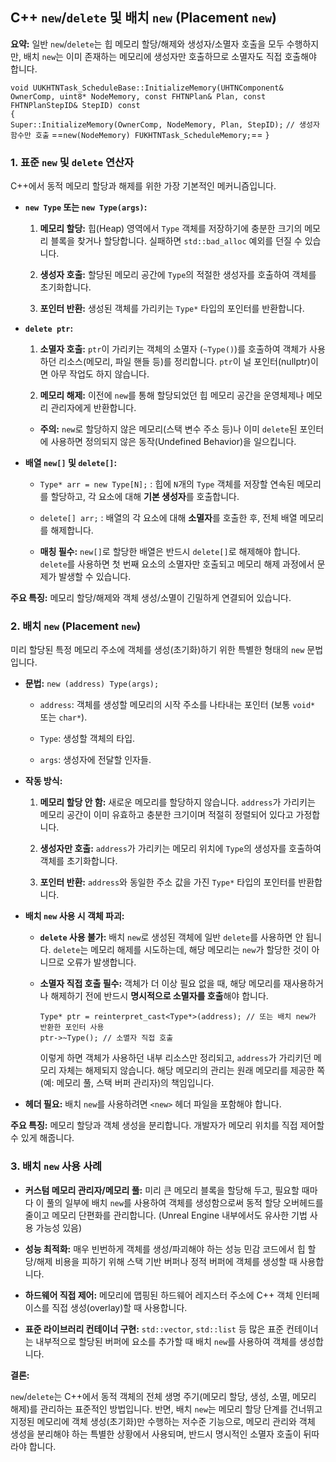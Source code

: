 ## C++ `new`/`delete` 및 배치 `new` (Placement `new`)

**요약:** 일반 `new`/`delete`는 힙 메모리 할당/해제와 생성자/소멸자 호출을 모두 수행하지만, 배치 `new`는 이미 존재하는 메모리에 생성자만 호출하므로 소멸자도 직접 호출해야 합니다.

`void UUKHTNTask_ScheduleBase::InitializeMemory(UHTNComponent& OwnerComp, uint8* NodeMemory, const FHTNPlan& Plan, const FHTNPlanStepID& StepID) const`  
`{`  
    `Super::InitializeMemory(OwnerComp, NodeMemory, Plan, StepID);`
	`// 생성자 함수만 호출`
    ==`new(NodeMemory) FUKHTNTask_ScheduleMemory;`== 
`}`

### 1. 표준 `new` 및 `delete` 연산자

C++에서 동적 메모리 할당과 해제를 위한 가장 기본적인 메커니즘입니다.

- **`new Type` 또는 `new Type(args)`:**
    
    1. **메모리 할당:** 힙(Heap) 영역에서 `Type` 객체를 저장하기에 충분한 크기의 메모리 블록을 찾거나 할당합니다. 실패하면 `std::bad_alloc` 예외를 던질 수 있습니다.
        
    2. **생성자 호출:** 할당된 메모리 공간에 `Type`의 적절한 생성자를 호출하여 객체를 초기화합니다.
        
    3. **포인터 반환:** 생성된 객체를 가리키는 `Type*` 타입의 포인터를 반환합니다.
        
- **`delete ptr`:**
    
    1. **소멸자 호출:** `ptr`이 가리키는 객체의 소멸자 (`~Type()`)를 호출하여 객체가 사용하던 리소스(메모리, 파일 핸들 등)를 정리합니다. `ptr`이 널 포인터(nullptr)이면 아무 작업도 하지 않습니다.
        
    2. **메모리 해제:** 이전에 `new`를 통해 할당되었던 힙 메모리 공간을 운영체제나 메모리 관리자에게 반환합니다.
        
    
    - **주의:** `new`로 할당하지 않은 메모리(스택 변수 주소 등)나 이미 `delete`된 포인터에 사용하면 정의되지 않은 동작(Undefined Behavior)을 일으킵니다.
        
- **배열 `new[]` 및 `delete[]`:**
    
    - `Type* arr = new Type[N];` : 힙에 `N`개의 `Type` 객체를 저장할 연속된 메모리를 할당하고, 각 요소에 대해 **기본 생성자**를 호출합니다.
        
    - `delete[] arr;` : 배열의 각 요소에 대해 **소멸자**를 호출한 후, 전체 배열 메모리를 해제합니다.
        
    - **매칭 필수:** `new[]`로 할당한 배열은 반드시 `delete[]`로 해제해야 합니다. `delete`를 사용하면 첫 번째 요소의 소멸자만 호출되고 메모리 해제 과정에서 문제가 발생할 수 있습니다.
        

**주요 특징:** 메모리 할당/해제와 객체 생성/소멸이 긴밀하게 연결되어 있습니다.

### 2. 배치 `new` (Placement `new`)

미리 할당된 특정 메모리 주소에 객체를 생성(초기화)하기 위한 특별한 형태의 `new` 문법입니다.

- **문법:** `new (address) Type(args);`
    
    - `address`: 객체를 생성할 메모리의 시작 주소를 나타내는 포인터 (보통 `void*` 또는 `char*`).
        
    - `Type`: 생성할 객체의 타입.
        
    - `args`: 생성자에 전달할 인자들.
        
- **작동 방식:**
    
    1. **메모리 할당 안 함:** 새로운 메모리를 할당하지 않습니다. `address`가 가리키는 메모리 공간이 이미 유효하고 충분한 크기이며 적절히 정렬되어 있다고 가정합니다.
        
    2. **생성자만 호출:** `address`가 가리키는 메모리 위치에 `Type`의 생성자를 호출하여 객체를 초기화합니다.
        
    3. **포인터 반환:** `address`와 동일한 주소 값을 가진 `Type*` 타입의 포인터를 반환합니다.
        
- **배치 `new` 사용 시 객체 파괴:**
    
    - **`delete` 사용 불가:** 배치 `new`로 생성된 객체에 일반 `delete`를 사용하면 안 됩니다. `delete`는 메모리 해제를 시도하는데, 해당 메모리는 `new`가 할당한 것이 아니므로 오류가 발생합니다.
        
    - **소멸자 직접 호출 필수:** 객체가 더 이상 필요 없을 때, 해당 메모리를 재사용하거나 해제하기 전에 반드시 **명시적으로 소멸자를 호출**해야 합니다.
        
        ```
        Type* ptr = reinterpret_cast<Type*>(address); // 또는 배치 new가 반환한 포인터 사용
        ptr->~Type(); // 소멸자 직접 호출
        ```
        
        이렇게 하면 객체가 사용하던 내부 리소스만 정리되고, `address`가 가리키던 메모리 자체는 해제되지 않습니다. 해당 메모리의 관리는 원래 메모리를 제공한 쪽(예: 메모리 풀, 스택 버퍼 관리자)의 책임입니다.
        
- **헤더 필요:** 배치 `new`를 사용하려면 `<new>` 헤더 파일을 포함해야 합니다.
    

**주요 특징:** 메모리 할당과 객체 생성을 분리합니다. 개발자가 메모리 위치를 직접 제어할 수 있게 해줍니다.

### 3. 배치 `new` 사용 사례

- **커스텀 메모리 관리자/메모리 풀:** 미리 큰 메모리 블록을 할당해 두고, 필요할 때마다 이 풀의 일부에 배치 `new`를 사용하여 객체를 생성함으로써 동적 할당 오버헤드를 줄이고 메모리 단편화를 관리합니다. (Unreal Engine 내부에서도 유사한 기법 사용 가능성 있음)
    
- **성능 최적화:** 매우 빈번하게 객체를 생성/파괴해야 하는 성능 민감 코드에서 힙 할당/해제 비용을 피하기 위해 스택 기반 버퍼나 정적 버퍼에 객체를 생성할 때 사용합니다.
    
- **하드웨어 직접 제어:** 메모리에 맵핑된 하드웨어 레지스터 주소에 C++ 객체 인터페이스를 직접 생성(overlay)할 때 사용합니다.
    
- **표준 라이브러리 컨테이너 구현:** `std::vector`, `std::list` 등 많은 표준 컨테이너는 내부적으로 할당된 버퍼에 요소를 추가할 때 배치 `new`를 사용하여 객체를 생성합니다.
    

**결론:**

`new`/`delete`는 C++에서 동적 객체의 전체 생명 주기(메모리 할당, 생성, 소멸, 메모리 해제)를 관리하는 표준적인 방법입니다. 반면, 배치 `new`는 메모리 할당 단계를 건너뛰고 지정된 메모리에 객체 생성(초기화)만 수행하는 저수준 기능으로, 메모리 관리와 객체 생성을 분리해야 하는 특별한 상황에서 사용되며, 반드시 명시적인 소멸자 호출이 뒤따라야 합니다.